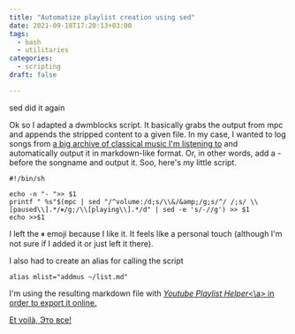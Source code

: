 ```yaml
---
title: "Automatize playlist creation using sed"
date: 2021-09-18T17:20:13+03:00
tags:
  - bash
  - utilitaries
categories:
  - scripting
draft: false

---
```


sed did it again
<!--more-->

Ok so I adapted a dwmblocks script. It basically grabs the output from mpc and appends the stripped content to a given file. In my case, I wanted to log songs from [a big archive of classical music I'm listening to](https://uc.pseudot.org/posts/History-of-classical-music/History-of-classical-music.html) and automatically output it in markdown-like format. Or, in other words, add a - before the songname and output it. Soo, here's my little script.

    #!/bin/sh

    echo -n "- ">> $1
    printf " %s"$(mpc | sed "/^volume:/d;s/\\&/&amp;/g;s/^/ /;s/ \\[paused\\].*/⏸/g;/\\[playing\\].*/d" | sed -e 's/-//g') >> $1
    echo >>$1




I left the ⏸ emoji because I like it. It feels like a personal touch (although I'm not sure if I added it or just left it there).

I also had to create an alias for calling the script

    alias mlist="addmus ~/list.md"



I'm using the resulting markdown file with <a href="https://addons.mozilla.org/en-US/firefox/addon/youtube-playlist-helper/"> *Youtube Playlist Helper*<\a> in order to export it online.

Et voilà, Это все!
